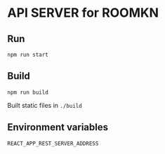 # API SERVER for ROOMKN

## Run

`npm run start`

## Build

`npm run build`

Built static files in `./build`

## Environment variables

`REACT_APP_REST_SERVER_ADDRESS`